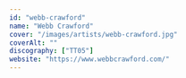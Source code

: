 ```yaml
---
id: "webb-crawford"
name: "Webb Crawford"
cover: "/images/artists/webb-crawford.jpg"
coverAlt: ""
discography: ["TT05"]
website: "https://www.webbcrawford.com/"
---
```


